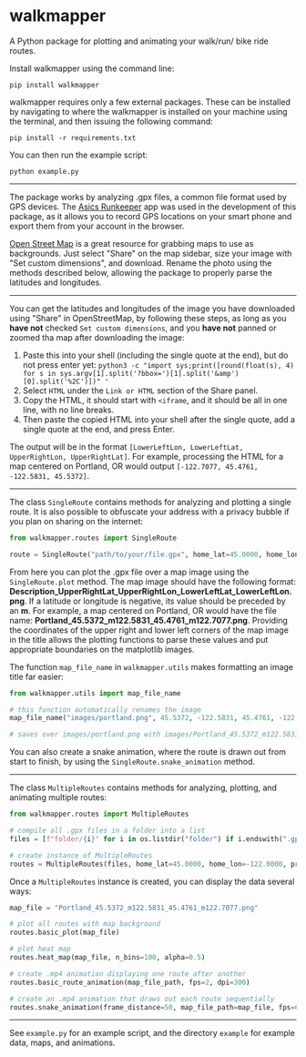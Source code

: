 # walkmapper

A Python package for plotting and animating your walk/run/ bike ride routes.

Install walkmapper using the command line:

```shell
pip install walkmapper
```

walkmapper requires only a few external packages. These can be installed by navigating to where the walkmapper is installed on your machine using the terminal, and then issuing the following command:

```shell
pip install -r requirements.txt
```

You can then run the example script:

```shell
python example.py
```

-------------

The package works by analyzing .gpx files, a common file format used by GPS devices. The [Asics Runkeeper](https://runkeeper.com/) app was used in the development of this package, as it allows you to record GPS locations on your smart phone and export them from your account in the browser.

[Open Street Map](https://www.openstreetmap.org/) is a great resource for grabbing maps to use as backgrounds. Just select "Share" on the map sidebar, size your image with "Set custom dimensions", and download. Rename the photo using the methods described below, allowing the package to properly parse the latitudes and longitudes.

-------------

You can get the latitudes and longitudes of the image you have downloaded using "Share" in OpenStreetMap, by following these steps, as long as you **have not** checked `Set custom dimensions`, and you **have not** panned or zoomed tha map after downloading the image:

1. Paste this into your shell (including the single quote at the end), but do not press enter yet: `python3 -c "import sys;print([round(float(s), 4) for s in sys.argv[1].split('?bbox=')[1].split('&amp')[0].split('%2C')])" '`
2. Select `HTML` under the `Link or HTML` section of the Share panel.
3. Copy the HTML, it should start with `<iframe`, and it should be all in one line, with no line breaks.
4. Then paste the copied HTML into your shell after the single quote, add a single quote at the end, and press Enter.

The output will be in the format `[LowerLeftLon, LowerLeftLat, UpperRightLon, UpperRightLat]`. For example, processing the HTML for a map centered on Portland, OR would output `[-122.7077, 45.4761, -122.5831, 45.5372]`.

-------------

The class `SingleRoute` contains methods for analyzing and plotting a single route. It is also possible to obfuscate your address with a privacy bubble if you plan on sharing on the internet:

```python
from walkmapper.routes import SingleRoute

route = SingleRoute("path/to/your/file.gpx", home_lat=45.0000, home_lon=-122.0000, privacy_bubble_rad=150)
```
From here you can plot the .gpx file over a map image using the `SingleRoute.plot` method. The map image should have the following format: **Description_UpperRightLat_UpperRightLon_LowerLeftLat_LowerLeftLon.png**. If a latitude or longitude is negative, its value should be preceded by an **m**. For example, a map centered on Portland, OR would have the file name: **Portland_45.5372_m122.5831_45.4761_m122.7077.png**. Providing the coordinates of the upper right and lower left corners of the map image in the title allows the plotting functions to parse these values and put appropriate boundaries on the matplotlib images.

The function `map_file_name` in `walkmapper.utils` makes formatting an image title far easier:

```python
from walkmapper.utils import map_file_name

# this function automatically renames the image
map_file_name("images/portland.png", 45.5372, -122.5831, 45.4761, -122.7077, "Portland")

# saves over images/portland.png with images/Portland_45.5372_m122.5831_45.4761_m122.7077.png
```

You can also create a snake animation, where the route is drawn out from start to finish, by using the `SingleRoute.snake_animation` method.

-------------

The class `MultipleRoutes` contains methods for analyzing, plotting, and animating multiple routes:

```python
from walkmapper.routes import MultipleRoutes

# compile all .gpx files in a folder into a list
files = [f"folder/{i}" for i in os.listdir("folder") if i.endswith(".gpx")]

# create instance of MultipleRoutes
routes = MultipleRoutes(files, home_lat=45.0000, home_lon=-122.0000, privacy_bubble_rad=150)
```

Once a `MultipleRoutes` instance is created, you can display the data several ways:
```python
map_file = "Portland_45.5372_m122.5831_45.4761_m122.7077.png"

# plot all routes with map background
routes.basic_plot(map_file)

# plot heat map
routes.heat_map(map_file, n_bins=100, alpha=0.5)

# create .mp4 animation displaying one route after another
routes.basic_route_animation(map_file_path, fps=2, dpi=300)

# create an .mp4 animation that draws out each route sequentially
routes.snake_animation(frame_distance=50, map_file_path=map_file, fps=60, dpi=300)
```

-------------

See `example.py` for an example script, and the directory `example` for example data, maps, and animations.
